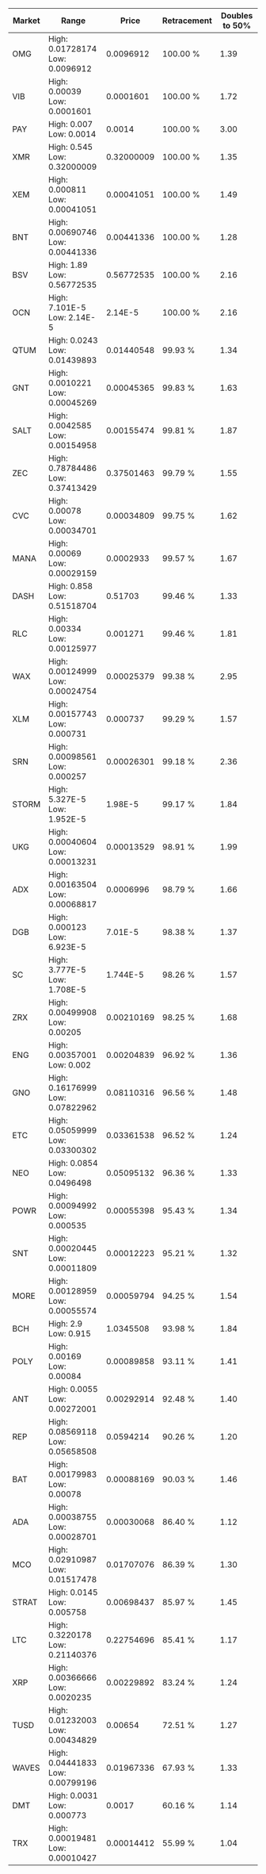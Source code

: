 | Market | Range | Price| Retracement | Doubles to 50% |
| --- | --- | --- | --- | --- |
| OMG | High: 0.01728174<br />Low: 0.0096912 | 0.0096912 | 100.00 % | 1.39 |
| VIB | High: 0.00039<br />Low: 0.0001601 | 0.0001601 | 100.00 % | 1.72 |
| PAY | High: 0.007<br />Low: 0.0014 | 0.0014 | 100.00 % | 3.00 |
| XMR | High: 0.545<br />Low: 0.32000009 | 0.32000009 | 100.00 % | 1.35 |
| XEM | High: 0.000811<br />Low: 0.00041051 | 0.00041051 | 100.00 % | 1.49 |
| BNT | High: 0.00690746<br />Low: 0.00441336 | 0.00441336 | 100.00 % | 1.28 |
| BSV | High: 1.89<br />Low: 0.56772535 | 0.56772535 | 100.00 % | 2.16 |
| OCN | High: 7.101E-5<br />Low: 2.14E-5 | 2.14E-5 | 100.00 % | 2.16 |
| QTUM | High: 0.0243<br />Low: 0.01439893 | 0.01440548 | 99.93 % | 1.34 |
| GNT | High: 0.0010221<br />Low: 0.00045269 | 0.00045365 | 99.83 % | 1.63 |
| SALT | High: 0.0042585<br />Low: 0.00154958 | 0.00155474 | 99.81 % | 1.87 |
| ZEC | High: 0.78784486<br />Low: 0.37413429 | 0.37501463 | 99.79 % | 1.55 |
| CVC | High: 0.00078<br />Low: 0.00034701 | 0.00034809 | 99.75 % | 1.62 |
| MANA | High: 0.00069<br />Low: 0.00029159 | 0.0002933 | 99.57 % | 1.67 |
| DASH | High: 0.858<br />Low: 0.51518704 | 0.51703 | 99.46 % | 1.33 |
| RLC | High: 0.00334<br />Low: 0.00125977 | 0.001271 | 99.46 % | 1.81 |
| WAX | High: 0.00124999<br />Low: 0.00024754 | 0.00025379 | 99.38 % | 2.95 |
| XLM | High: 0.00157743<br />Low: 0.000731 | 0.000737 | 99.29 % | 1.57 |
| SRN | High: 0.00098561<br />Low: 0.000257 | 0.00026301 | 99.18 % | 2.36 |
| STORM | High: 5.327E-5<br />Low: 1.952E-5 | 1.98E-5 | 99.17 % | 1.84 |
| UKG | High: 0.00040604<br />Low: 0.00013231 | 0.00013529 | 98.91 % | 1.99 |
| ADX | High: 0.00163504<br />Low: 0.00068817 | 0.0006996 | 98.79 % | 1.66 |
| DGB | High: 0.000123<br />Low: 6.923E-5 | 7.01E-5 | 98.38 % | 1.37 |
| SC | High: 3.777E-5<br />Low: 1.708E-5 | 1.744E-5 | 98.26 % | 1.57 |
| ZRX | High: 0.00499908<br />Low: 0.00205 | 0.00210169 | 98.25 % | 1.68 |
| ENG | High: 0.00357001<br />Low: 0.002 | 0.00204839 | 96.92 % | 1.36 |
| GNO | High: 0.16176999<br />Low: 0.07822962 | 0.08110316 | 96.56 % | 1.48 |
| ETC | High: 0.05059999<br />Low: 0.03300302 | 0.03361538 | 96.52 % | 1.24 |
| NEO | High: 0.0854<br />Low: 0.0496498 | 0.05095132 | 96.36 % | 1.33 |
| POWR | High: 0.00094992<br />Low: 0.000535 | 0.00055398 | 95.43 % | 1.34 |
| SNT | High: 0.00020445<br />Low: 0.00011809 | 0.00012223 | 95.21 % | 1.32 |
| MORE | High: 0.00128959<br />Low: 0.00055574 | 0.00059794 | 94.25 % | 1.54 |
| BCH | High: 2.9<br />Low: 0.915 | 1.0345508 | 93.98 % | 1.84 |
| POLY | High: 0.00169<br />Low: 0.00084 | 0.00089858 | 93.11 % | 1.41 |
| ANT | High: 0.0055<br />Low: 0.00272001 | 0.00292914 | 92.48 % | 1.40 |
| REP | High: 0.08569118<br />Low: 0.05658508 | 0.0594214 | 90.26 % | 1.20 |
| BAT | High: 0.00179983<br />Low: 0.00078 | 0.00088169 | 90.03 % | 1.46 |
| ADA | High: 0.00038755<br />Low: 0.00028701 | 0.00030068 | 86.40 % | 1.12 |
| MCO | High: 0.02910987<br />Low: 0.01517478 | 0.01707076 | 86.39 % | 1.30 |
| STRAT | High: 0.0145<br />Low: 0.005758 | 0.00698437 | 85.97 % | 1.45 |
| LTC | High: 0.3220178<br />Low: 0.21140376 | 0.22754696 | 85.41 % | 1.17 |
| XRP | High: 0.00366666<br />Low: 0.0020235 | 0.00229892 | 83.24 % | 1.24 |
| TUSD | High: 0.01232003<br />Low: 0.00434829 | 0.00654 | 72.51 % | 1.27 |
| WAVES | High: 0.04441833<br />Low: 0.00799196 | 0.01967336 | 67.93 % | 1.33 |
| DMT | High: 0.0031<br />Low: 0.000773 | 0.0017 | 60.16 % | 1.14 |
| TRX | High: 0.00019481<br />Low: 0.00010427 | 0.00014412 | 55.99 % | 1.04 |
